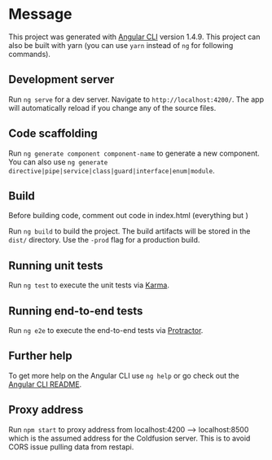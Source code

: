 # Message

This project was generated with [Angular CLI](https://github.com/angular/angular-cli) version 1.4.9. This project can also be built with yarn (you can use `yarn` instead of `ng` for following commands). 

## Development server

Run `ng serve` for a dev server. Navigate to `http://localhost:4200/`. The app will automatically reload if you change any of the source files.

## Code scaffolding

Run `ng generate component component-name` to generate a new component. You can also use `ng generate directive|pipe|service|class|guard|interface|enum|module`.

## Build

Before building code, comment out code in index.html (everything but <app-root>)

Run `ng build` to build the project. The build artifacts will be stored in the `dist/` directory. Use the `-prod` flag for a production build.

## Running unit tests

Run `ng test` to execute the unit tests via [Karma](https://karma-runner.github.io).

## Running end-to-end tests

Run `ng e2e` to execute the end-to-end tests via [Protractor](http://www.protractortest.org/).

## Further help

To get more help on the Angular CLI use `ng help` or go check out the [Angular CLI README](https://github.com/angular/angular-cli/blob/master/README.md).

## Proxy address 

Run `npm start` to proxy address from localhost:4200 --> localhost:8500 which is the assumed address for the Coldfusion server. This is to avoid CORS issue pulling data from restapi. 
